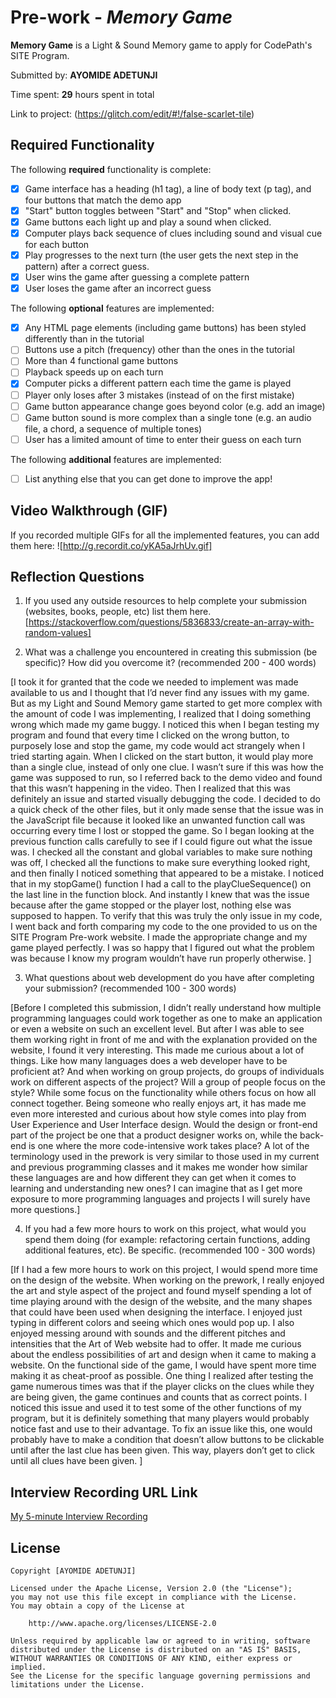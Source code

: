 # Pre-work - *Memory Game*

**Memory Game** is a Light & Sound Memory game to apply for CodePath's SITE Program. 

Submitted by: **AYOMIDE ADETUNJI**

Time spent: **29** hours spent in total

Link to project: (https://glitch.com/edit/#!/false-scarlet-tile)

## Required Functionality

The following **required** functionality is complete:

* [x] Game interface has a heading (h1 tag), a line of body text (p tag), and four buttons that match the demo app
* [x] "Start" button toggles between "Start" and "Stop" when clicked. 
* [x] Game buttons each light up and play a sound when clicked. 
* [x] Computer plays back sequence of clues including sound and visual cue for each button
* [x] Play progresses to the next turn (the user gets the next step in the pattern) after a correct guess. 
* [x] User wins the game after guessing a complete pattern
* [x] User loses the game after an incorrect guess

The following **optional** features are implemented:

* [x] Any HTML page elements (including game buttons) has been styled differently than in the tutorial
* [ ] Buttons use a pitch (frequency) other than the ones in the tutorial
* [ ] More than 4 functional game buttons
* [ ] Playback speeds up on each turn
* [x] Computer picks a different pattern each time the game is played
* [ ] Player only loses after 3 mistakes (instead of on the first mistake)
* [ ] Game button appearance change goes beyond color (e.g. add an image)
* [ ] Game button sound is more complex than a single tone (e.g. an audio file, a chord, a sequence of multiple tones)
* [ ] User has a limited amount of time to enter their guess on each turn

The following **additional** features are implemented:

- [ ] List anything else that you can get done to improve the app!

## Video Walkthrough (GIF)

If you recorded multiple GIFs for all the implemented features, you can add them here:
![http://g.recordit.co/yKA5aJrhUv.gif]

## Reflection Questions
1. If you used any outside resources to help complete your submission (websites, books, people, etc) list them here. 
[https://stackoverflow.com/questions/5836833/create-an-array-with-random-values]

2. What was a challenge you encountered in creating this submission (be specific)? How did you overcome it? (recommended 200 - 400 words) 
 
[I took it for granted that the code we needed to implement was made available to us and I thought that I’d never find any issues with my game. But as my Light and Sound Memory game started to get more complex with the amount of code I was implementing, I realized that I doing something wrong which made my game buggy. I noticed this when I began testing my program and found that every time I clicked on the wrong button, to purposely lose and stop the game, my code would act strangely when I tried starting again. When I clicked on the start button, it would play more than a single clue, instead of only one clue. I wasn’t sure if this was how the game was supposed to run, so I referred back to the demo video and found that this wasn’t happening in the video. Then I realized that this was definitely an issue and started visually debugging the code. I decided to do a quick check of the other files, but it only made sense that the issue was in the JavaScript file because it looked like an unwanted function call was occurring every time I lost or stopped the game. So I began looking at the previous function calls carefully to see if I could figure out what the issue was. I checked all the constant and global variables to make sure nothing was off, I checked all the functions to make sure everything looked right, and then finally I noticed something that appeared to be a mistake. I noticed that in my stopGame() function I had a call to the playClueSequence() on the last line in the function block. And instantly I knew that was the issue because after the game stopped or the player lost, nothing else was supposed to happen. To verify that this was truly the only issue in my code, I went back and forth comparing my code to the one provided to us on the SITE Program Pre-work website. I made the appropriate change and my game played perfectly. I was so happy that I figured out what the problem was because I know my program wouldn’t have run properly otherwise.
]

3. What questions about web development do you have after completing your submission? (recommended 100 - 300 words) 
 
[Before I completed this submission, I didn’t really understand how multiple programming languages could work together as one to make an application or even a website on such an excellent level. But after I was able to see them working right in front of me and with the explanation provided on the website, I found it very interesting. This made me curious about a lot of things. Like how many languages does a web developer have to be proficient at? And when working on group projects, do groups of individuals work on different aspects of the project? Will a group of people focus on the style? While some focus on the functionality while others focus on how all connect together. Being someone who really enjoys art, it has made me even more interested and curious about how style comes into play from User Experience and User Interface design. Would the design or front-end part of the project be one that a product designer works on, while the back-end is one where the more code-intensive work takes place? A lot of the terminology used in the prework is very similar to those used in my current and previous programming classes and it makes me wonder how similar these languages are and how different they can get when it comes to learning and understanding new ones? I can imagine that as I get more exposure to more programming languages and projects I will surely have more questions.]

4. If you had a few more hours to work on this project, what would you spend them doing (for example: refactoring certain functions, adding additional features, etc). Be specific. (recommended 100 - 300 words) 
 
[If I had a few more hours to work on this project, I would spend more time on the design of the website. When working on the prework, I really enjoyed the art and style aspect of the project and found myself spending a lot of time playing around with the design of the website, and the many shapes that could have been used when designing the interface. I enjoyed just typing in different colors and seeing which ones would pop up. I also enjoyed messing around with sounds and the different pitches and intensities that the Art of Web website had to offer. It made me curious about the endless possibilities of art and design when it came to making a website. On the functional side of the game, I would have spent more time making it as cheat-proof as possible. One thing I realized after testing the game numerous times was that if the player clicks on the clues while they are being given, the game continues and counts that as correct points. I noticed this issue and used it to test some of the other functions of my program, but it is definitely something that many players would probably notice fast and use to their advantage. To fix an issue like this, one would probably have to make a condition that doesn’t allow buttons to be clickable until after the last clue has been given. This way, players don’t get to click until all clues have been given. 
]



## Interview Recording URL Link

[My 5-minute Interview Recording](https://umd.zoom.us/rec/play/DZFgm0_C9Qqho9trWaSbdVxXv-Xycv4M3vpc7_hJvTUu8XtxAHYkhJ8wuhfyBYXw0kR3eGNo6DIgxhg.m7aMIKvvbcvzlc3m?autoplay=true&startTime=1650579325000)


## License

    Copyright [AYOMIDE ADETUNJI]

    Licensed under the Apache License, Version 2.0 (the "License");
    you may not use this file except in compliance with the License.
    You may obtain a copy of the License at

        http://www.apache.org/licenses/LICENSE-2.0

    Unless required by applicable law or agreed to in writing, software
    distributed under the License is distributed on an "AS IS" BASIS,
    WITHOUT WARRANTIES OR CONDITIONS OF ANY KIND, either express or implied.
    See the License for the specific language governing permissions and
    limitations under the License.
